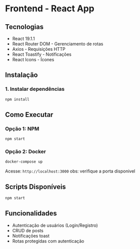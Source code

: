 # Frontend - React App

## Tecnologias

- React 19.1.1
- React Router DOM - Gerenciamento de rotas
- Axios - Requisições HTTP
- React Toastify - Notificações
- React Icons - Ícones

## Instalação

### 1. Instalar dependências

```bash
npm install
```

## Como Executar

### Opção 1: NPM

```bash
npm start
```

### Opção 2: Docker

```bash
docker-compose up
```

Acesse: `http://localhost:3000`
obs: verifique a porta disponivel

## Scripts Disponíveis

```bash
npm start

```

## Funcionalidades

- Autenticação de usuários (Login/Registro)
- CRUD de posts
- Notificações toast
- Rotas protegidas com autenticação